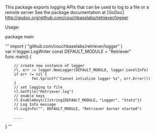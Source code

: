 This package exports logging APIs that can be used to log to a file or a remote server
See the package documentation at [GoDoc] http://godoc.org/github.com/couchbaselabs/retriever/logger

Usage:

package main


'''
import (
        "github.com/couchbaselabs/retriever/logger"
)                                                                                                                   
var rl logger.LogWriter
const DEFAULT_MODULE = "Retriever"                                                                                  
func main() {

        // create new instance of logger
        rl, err := logger.NewLogger(DEFAULT_MODULE, logger.LevelInfo)
        if err != nil {
                fmt.Sprintf("Cannot intialize logger %s", err.Error())                                 
        }
        // set logging to file
        rl.SetFile("Retriever.log")
        // enable keys
        rl.EnableKeys([]string{DEFAULT_MODULE, "Logger", "Stats"}) 
        // Log Info message
        rl.LogInfo("", DEFAULT_MODULE, "Retriever Server started")

        ....
}
'''
